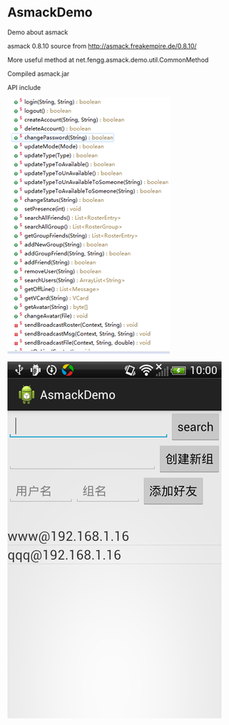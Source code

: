 # AsmackDemo
Demo about asmack


asmack 0.8.10 source from http://asmack.freakempire.de/0.8.10/

More useful method at net.fengg.asmack.demo.util.CommonMethod

Compiled asmack.jar

API include

![image](https://raw.githubusercontent.com/dotfeng/AsmackDemo/master/screenshots1.png)

![image](https://raw.githubusercontent.com/dotfeng/AsmackDemo/master/screenshots.png)
